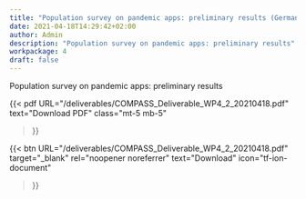 ```yaml
---
title: "Population survey on pandemic apps: preliminary results (German)"
date: 2021-04-18T14:29:42+02:00
author: Admin
description: "Population survey on pandemic apps: preliminary results"
workpackage: 4
draft: false
---
```


Population survey on pandemic apps: preliminary results

{{< pdf
    URL="/deliverables/COMPASS_Deliverable_WP4_2_20210418.pdf"
    text="Download PDF"
    class="mt-5 mb-5"
>}}


{{< btn
        URL="/deliverables/COMPASS_Deliverable_WP4_2_20210418.pdf"
        target="_blank"
        rel="noopener noreferrer"
        text="Download"
        icon="tf-ion-document"
>}}
